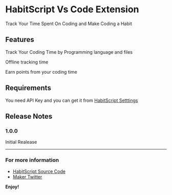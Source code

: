 # HabitScript Vs Code Extension

Track Your Time Spent On Coding and Make Coding a Habit

## Features

Track Your Coding Time by Programming language and files

Offline tracking time

Earn points from your coding time


## Requirements

You need API Key and you can get it from  [HabitScript Setttings](https://habit-script.herokuapp.com/signup)


## Release Notes



### 1.0.0

Initial Realease



-----------------------------------------------------------------------------------------------------------

### For more information

* [HabitScript Source Code](http://code.visualstudio.com/docs/languages/markdown)
* [Maker Twitter](https://twitter.com/IliasHaddad3)

**Enjoy!**
